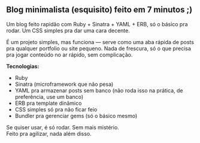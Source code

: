 ## Blog minimalista (esquisito) feito em 7 minutos ;)

Um blog feito rapidão com Ruby + Sinatra + YAML + ERB, só o básico pra rodar. Um CSS simples pra dar uma cara decente.

É um projeto simples, mas funciona — serve como uma aba rápida de posts pra qualquer portfolio ou site pequeno. 
Nada de frescura, só o que precisa pra jogar conteúdo no ar rápido, sem complicação.

**Tecnologias:**

- Ruby
- Sinatra (microframework que não pesa)
- YAML pra armazenar posts sem banco (não roda isso na prática, de preferência, use um banco)
- ERB pra template dinâmico
- CSS simples só pra não ficar feio
- Bundler pra gerenciar gems (só o básico mesmo)

Se quiser usar, é só rodar. Sem mais mistério.  
Feito pra agilizar, nada além disso.
